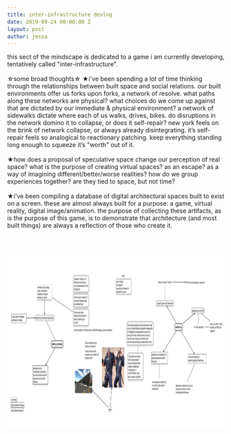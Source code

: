 ```yaml
---
title: inter-infrastructure devlog
date: 2019-09-24 00:00:00 Z
layout: post
author: jessa
---
```


<body>
	<p>
this sect of the mindscape is dedicated to a game i am currently developing, tentatively called "inter-infrastructure". <br><br>
☆some broad thoughts☆
★i've been spending a lot of time thinking through the relationships between built space and social relations. our built environments offer us forks upon forks, a network of resolve. what paths along these networks are physical? what choices do we come up against that are dictated by our immediate & physical environment? a network of sidewalks dictate where each of us walks, drives, bikes. do disruptions in the network domino it to collapse, or does it self-repair? new york feels on the brink of network collapse, or always already disintegrating. it’s self-repair feels so analogical to reactionary patching. keep everything standing long enough to squeeze it’s "worth" out of it.<br><br>
★how does a proposal of speculative space change our perception of real space? what is the purpose of creating virtual spaces? as an escape? as a way of imagining different/better/worse realities? how do we group experiences together? are they tied to space, but not time?<br><br>
★i've been compiling a database of digital architectural spaces built to exist on a screen. these are almost always built for a purpose: a game, virtual reality, digital image/animation. the purpose of collecting these artifacts, as is the purpose of this game, is to demonstrate that architecture (and most built things) are always a reflection of those who create it. <!-- <insert something here abt homogeny, and renee gladman influences! -->
</p><br>
<br>
<p>
<img src="/images/mindmapweb.jpg" alt="mindmap" width="1300" height="400" >
</p>
</body>